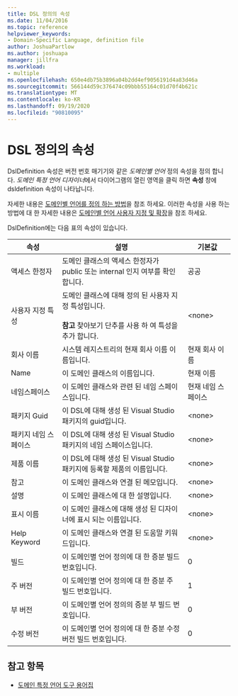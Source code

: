 ```yaml
---
title: DSL 정의의 속성
ms.date: 11/04/2016
ms.topic: reference
helpviewer_keywords:
- Domain-Specific Language, definition file
author: JoshuaPartlow
ms.author: joshuapa
manager: jillfra
ms.workload:
- multiple
ms.openlocfilehash: 650e4db75b3896a04b2dd4ef9056191d4a83d46a
ms.sourcegitcommit: 566144d59c376474c09bbb55164c01d70f4b621c
ms.translationtype: MT
ms.contentlocale: ko-KR
ms.lasthandoff: 09/19/2020
ms.locfileid: "90810095"
---
```

# <a name="properties-of-a-dsl-definition"></a>DSL 정의의 속성
DslDefinition 속성은 버전 번호 매기기와 같은 *도메인별 언어* 정의 속성을 정의 합니다. *도메인 특정 언어 디자이너*에서 다이어그램의 열린 영역을 클릭 하면 **속성** 창에 dsldefinition 속성이 나타납니다.

 자세한 내용은 [도메인별 언어를 정의 하는 방법](../modeling/how-to-define-a-domain-specific-language.md)을 참조 하세요. 이러한 속성을 사용 하는 방법에 대 한 자세한 내용은 [도메인별 언어 사용자 지정 및 확장](../modeling/customizing-and-extending-a-domain-specific-language.md)을 참조 하세요.

 DslDefinition에는 다음 표의 속성이 있습니다.

|속성|설명|기본값|
|-|-|-|
|액세스 한정자|도메인 클래스의 액세스 한정자가 public 또는 internal 인지 여부를 확인 합니다.|공공|
|사용자 지정 특성|도메인 클래스에 대해 정의 된 사용자 지정 특성입니다.<br /><br /> **참고** 찾아보기 단추를 사용 하 여 특성을 추가 합니다.|\<none>|
|회사 이름|시스템 레지스트리의 현재 회사 이름 이름입니다.|현재 회사 이름|
|Name|이 도메인 클래스의 이름입니다.|현재 이름|
|네임스페이스|이 도메인 클래스와 관련 된 네임 스페이스입니다.|현재 네임 스페이스|
|패키지 Guid|이 DSL에 대해 생성 된 Visual Studio 패키지의 guid입니다.|\<none>|
|패키지 네임 스페이스|이 DSL에 대해 생성 된 Visual Studio 패키지의 네임 스페이스입니다.|\<none>|
|제품 이름|이 DSL에 대해 생성 된 Visual Studio 패키지에 등록할 제품의 이름입니다.|\<none>|
|참고|이 도메인 클래스와 연결 된 메모입니다.|\<none>|
|설명|이 도메인 클래스에 대 한 설명입니다.|\<none>|
|표시 이름|이 도메인 클래스에 대해 생성 된 디자이너에 표시 되는 이름입니다.|\<none>|
|Help Keyword|이 도메인 클래스와 연결 된 도움말 키워드입니다.|\<none>|
|빌드|이 도메인별 언어 정의에 대 한 증분 빌드 번호입니다.|0|
|주 버전|이 도메인별 언어 정의에 대 한 증분 주 빌드 번호입니다.|1|
|부 버전|이 도메인별 언어 정의의 증분 부 빌드 번호입니다.|0|
|수정 버전|이 도메인별 언어 정의에 대 한 증분 수정 버전 빌드 번호입니다.|0|

## <a name="see-also"></a>참고 항목

- [도메인 특정 언어 도구 용어집](/previous-versions/bb126564(v=vs.100))